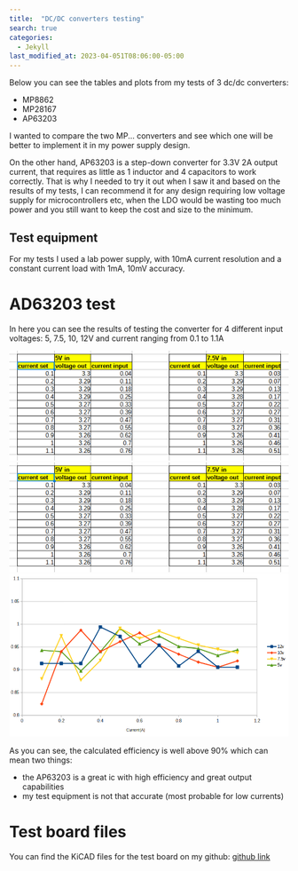 ```yaml
---
title:  "DC/DC converters testing"
search: true
categories: 
  - Jekyll
last_modified_at: 2023-04-051T08:06:00-05:00
---
```



Below you can see the tables and plots from my tests of 3 dc/dc converters: 
* MP8862
* MP28167
* AP63203

I wanted to compare the two MP... converters and see which one will be better to implement it in my power supply design. 

On the other hand, AP63203 is a step-down converter for 3.3V 2A output current, that requires as little as 1 inductor and 4 capacitors to work correctly.
That is why I needed to try it out when I saw it and based on the results of my tests, I can recommend it for any design requiring low voltage supply
for microcontrollers etc, when the LDO would be wasting too much power and you still want to keep the cost and size to the minimum.


## Test equipment
For my tests I used a lab power supply, with 10mA current resolution and a constant current load with 1mA, 10mV accuracy. 


# AD63203 test
In here you can see the results of testing the converter for 4 different input voltages: 5, 7.5, 10, 12V
and current ranging from 0.1 to 1.1A

![table1](/assets/images/dc_converter_test/AP63203/table1.PNG)
![table2](/assets/images/dc_converter_test/AP63203/table1.PNG)
![eff](/assets/images/dc_converter_test/AP63203/efficiency.PNG)

As you can see, the calculated efficiency is well above 90% which can mean two things: 
* the AP63203 is a great ic with high efficiency and great output capabilities
* my test equipment is not that accurate (most probable for low currents)

# Test board files
You can find the KiCAD files for the test board on my github:
[github link](https://github.com/411568/MP28167-MP8862_test_board)
